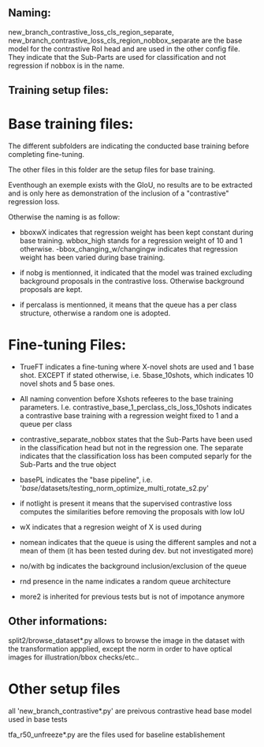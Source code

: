 ## Naming:

new_branch_contrastive_loss_cls_region_separate, new_branch_contrastive_loss_cls_region_nobbox_separate are the base model for the contrastive RoI head and are used in the other config file.
They indicate that the Sub-Parts are used for classification and not regression if nobbox is in the name.

## Training setup files:

# Base training files:
The different subfolders are indicating the conducted base training before completing fine-tuning.

The other files in this folder are the setup files for base training.

Eventhough an exemple exists with the GIoU, no results are to be extracted and is only here as demonstration of the inclusion of a "contrastive" regression loss.

Otherwise the naming is as follow:

- bboxwX indicates that regression weight has been kept constant during base training. wbbox_high stands for a regression weight of 10 and 1 otherwise.
-bbox_changing_w/changingw indicates that regression weight has been varied during base training.

- if nobg is mentionned, it indicated that the model was trained excluding background proposals in the contrastive loss. Otherwise background proposals are kept.

- if percalass is mentionned, it means that the queue has a per class structure, otherwise a random one is adopted.

# Fine-tuning Files:

- TrueFT indicates a fine-tuning where X-novel shots are used and 1 base shot. EXCEPT if stated otherwise, i.e. 5base_10shots, which indicates 10 novel shots and 5 base ones.

- All naming convention before Xshots refeeres to the base training parameters. I.e. contrastive_base_1_perclass_cls_loss_10shots indicates a contrastive base training with a regression weight fixed to 1 and a queue per class

- contrastive_separate_nobbox states that the Sub-Parts have been used in the classification head but not in the regression one. The separate indicates that the classification loss has been computed separly for the Sub-Parts and the true object

- basePL indicates the "base pipeline", i.e. '_base_/datasets/testing_norm_optimize_multi_rotate_s2.py'

- if notlight is present it means that the supervised contrastive loss computes the similarities before removing the proposals with low IoU

- wX indicates that a regresion weight of X is used during

- nomean indicates that the queue is using the different samples and not a mean of them (it has been tested during dev. but not investigated more)

- no/with bg indicates the background inclusion/exclusion of the queue

- rnd presence in the name indicates a random queue architecture

- more2 is inherited for previous tests but is not of impotance anymore

## Other informations:
split2/browse_dataset*.py allows to browse the image in the dataset with the transformation appplied, except the norm in order to have optical images for illustration/bbox checks/etc..

# Other setup files

all 'new_branch_contrastive*.py' are preivous contrastive head base model used in base tests

tfa_r50_unfreeze*.py are the files used for baseline establishement
